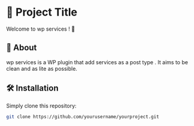 # 🚀 Project Title

Welcome to wp services ! 🎉

## 📖 About

wp services is a WP plugin that add services as a post type . It aims to be clean and as lite as possible.

## 🛠️ Installation

Simply clone this repository:

```bash
git clone https://github.com/yourusername/yourproject.git
